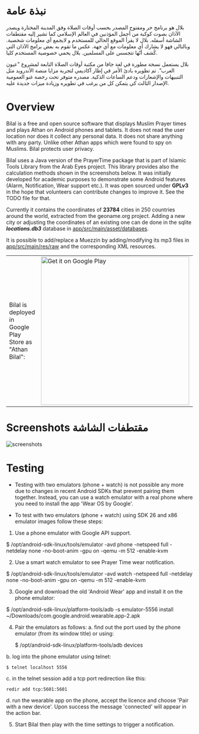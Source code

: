 نبذة عامة
=======
بلال هو برنامج حر ومفتوح المصدر يحسب أوقات الصلاة وفق المدينة المختارة ويصدر الآذان بصوت كوكبة من أجمل المؤذنين في العالم الإسلامي كما تشير إليه مقتطفات الشاشة أسفله. بلال لا يقرأ الموقع الحالي للمستخدم و لايجمع أي معلومات شخصية. وبالتالي فهو لا يشارك أي معلومات مع أي جهة. عكس ما تقوم به بعض برامج الآذان التي كُشف أنّها تتجسس على المسلمين. بلال يحمي خصوصية المستخدم كليا. 

بلال يستعمل نسخة مطورة في لغة جافا من مكتبة أوقات الصلاة التابعة لمشروع "عيون العرب". تم تطويره بادئ الأمر في إطار آكاديمي لتجربة مزايا منصة الأندرويد مثل التنبيهات والإشعارات ودعم الساعات الذكية. مصدره متوفر تحت رخصة غنو العمومية الإصدار الثالث كي يتمكن كل من يرغب في تطويره وزيادة ميزات جديدة عليه.


Overview
========
Bilal is a free and open source software that displays Muslim Prayer times and plays Athan on Android phones and tablets. It does not read the user location nor does it collect any personal data. It does not share anything with any party. Unlike other Athan apps which were found to spy on Muslims. Bilal protects user privacy.

Bilal uses a Java version of the PrayerTime package that is part of Islamic Tools Library from the Arab Eyes project. This library provides also the calculation methods shown in the screenshots below. It was initially developed for academic purposes to demonstrate some Android features (Alarm, Notification, Wear support etc.). It was open sourced under __GPLv3__ in the hope that volunteers can contribute changes to improve it. See the TODO file for that.

Currently it contains the coordinates of __23784__ cities in 250 countries around the world, extracted from the geoname.org project. Adding a new city or adjusting the coordinates of an existing one can de done in the sqlite ___locations.db3___ database in [app/src/main/asset/databases](https://github.com/cdjalel/Bilal/blob/master/app/src/main/assets/databases/locations.db3).

It is possible to add/replace a Muezzin by adding/modifying its mp3 files in [app/src/main/res/raw](https://github.com/cdjalel/Bilal/blob/master/app/src/main/res/raw) and the corresponding XML resources.

<table> <tr> 
<td>Bilal is deployed in Google Play Store as "Athan Bilal":</td>
<td><a href='https://play.google.com/store/apps/details?id=com.djalel.android.bilal&pcampaignid=MKT-Other-global-all-co-prtnr-py-PartBadge-Mar2515-1'><img alt='Get it on Google Play' src='https://play.google.com/intl/en_us/badges/images/generic/en_badge_web_generic.png' width="400"/></a>
 </td>
<td dir="rtl">هناك نسخة متوفرة من بلال في متجر جوجل للتطبيقات تحت اسم "آذان بلال":</td>
</tr> </table>


Screenshots مقتطفات الشاشة
======================
![screenshots](https://user-images.githubusercontent.com/5300525/40922034-fa169194-6808-11e8-8213-d02041eb3cec.png)

Testing
=======
- Testing with two emulators (phone + watch) is not possible any more due to changes in recent Android SDKs that prevent pairing them together. Instead, you can use a watch emulator with a real phone where you need to install  the app 'Wear OS by Google'.

- To test with two emulators (phone + watch) using SDK 26 and x86 emulator images follow these steps:

1. Use a phone emulator with Google API support.

$ /opt/android-sdk-linux/tools/emulator -avd phone -netspeed full -netdelay none -no-boot-anim -gpu on -qemu -m 512 -enable-kvm

2. Use a smart watch emulator to see Prayer Time wear notification.

$ /opt/android-sdk-linux/tools/emulator -avd watch -netspeed full -netdelay none -no-boot-anim -gpu on -qemu -m 512 -enable-kvm

3. Google and download the old 'Android Wear' app and install it on the phone emulator:
  
  $ /opt/android-sdk-linux/platform-tools/adb -s emulator-5556 install ~/Downloads/com.google.android.wearable.app-2.apk 

4. Pair the emulators as follows:
  a. find out the port used by the phone emulator (from its window title) or using:
    
    $ /opt/android-sdk-linux/platform-tools/adb devices

  b. log into the phone emulator using telnet:
    
    $ telnet localhost 5556

  c. in the telnet session add a tcp port redirection like this:
    
    redir add tcp:5601:5601 

  d. run the wearable app on the phone, accept the licence and choose 'Pair with a new device'. Upon success the message 'connected' will appear in the action bar.

5. Start Bilal then play with the time settings to trigger a notification.
